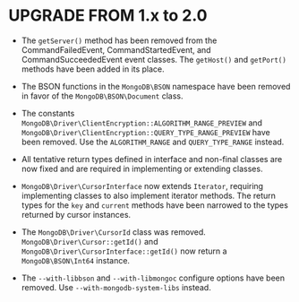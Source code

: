 UPGRADE FROM 1.x to 2.0
=======================

 * The `getServer()` method has been removed from the CommandFailedEvent,
   CommandStartedEvent, and CommandSucceededEvent event classes. The `getHost()`
   and `getPort()` methods have been added in its place.
 * The BSON functions in the `MongoDB\BSON` namespace have been removed in favor 
   of the `MongoDB\BSON\Document` class.
 * The constants `MongoDB\Driver\ClientEncryption::ALGORITHM_RANGE_PREVIEW` and
   `MongoDB\Driver\ClientEncryption::QUERY_TYPE_RANGE_PREVIEW` have been 
   removed. Use the `ALGORITHM_RANGE` and `QUERY_TYPE_RANGE` instead.
 * All tentative return types defined in interface and non-final classes are now
   fixed and are required in implementing or extending classes.
 * `MongoDB\Driver\CursorInterface` now extends `Iterator`, requiring 
   implementing classes to also implement iterator methods. The return types for
   the `key` and `current` methods have been narrowed to the types returned by
   cursor instances.
 * The `MongoDB\Driver\CursorId` class was removed. 
   `MongoDB\Driver\Cursor::getId()` and
   `MongoDB\Driver\CursorInterface::getId()` now return a `MongoDB\BSON\Int64`
   instance.

* The `--with-libbson` and `--with-libmongoc` configure options have been
  removed. Use `--with-mongodb-system-libs` instead.
  